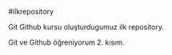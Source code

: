 #ilkrepository

Git Github kursu oluşturdugumuz ilk repository.

Git ve Github öğreniyorum 2. kısım.


